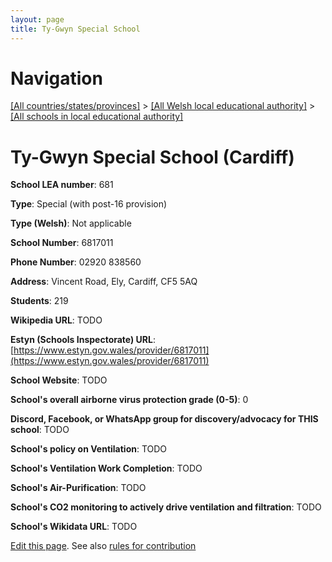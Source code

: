 ```yaml
---
layout: page
title: Ty-Gwyn Special School
---
```

# Navigation

[[All countries/states/provinces]](../../..) > [[All Welsh local educational authority]](../..) > [[All schools in local educational authority]](..)

# Ty-Gwyn Special School (Cardiff)

**School LEA number**: 681

**Type**: Special (with post-16 provision)

**Type (Welsh)**: Not applicable

**School Number**: 6817011

**Phone Number**: 02920 838560

**Address**: Vincent Road, Ely, Cardiff, CF5 5AQ

**Students**: 219

**Wikipedia URL**: TODO

**Estyn (Schools Inspectorate) URL**: [https://www.estyn.gov.wales/provider/6817011](https://www.estyn.gov.wales/provider/6817011)

**School Website**: TODO

**School's overall airborne virus protection grade (0-5)**: 0

**Discord, Facebook, or WhatsApp group for discovery/advocacy for THIS school**: TODO

**School's policy on Ventilation**: TODO

**School's Ventilation Work Completion**: TODO

**School's Air-Purification**: TODO

**School's CO2 monitoring to actively drive ventilation and filtration**: TODO

**School's Wikidata URL**: TODO




[Edit this page](https://github.com/ventilate-schools/Wales/edit/prif/./Cardiff/Ty-Gwyn_Special_School.md). See also [rules for contribution](../../../contribution-rules/)